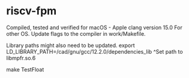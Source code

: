 # riscv-fpm

Compiled, tested and verified for macOS - Apple clang version 15.0
For other OS. Update flags to the compiler in work/Makefile.

Library paths might also need to be updated.
export LD_LIBRARY_PATH=/cad/gnu/gcc/12.2.0/dependencies_lib
^Set path to libmpfr.so.6

make TestFloat

